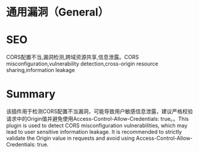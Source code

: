 # 通用漏洞（General）
# SEO
CORS配置不当,漏洞检测,跨域资源共享,信息泄露。CORS misconfiguration,vulnerability detection,cross-origin resource sharing,information leakage
# Summary
该插件用于检测CORS配置不当漏洞，可能导致用户敏感信息泄露，建议严格校验请求中的Origin值并避免使用Access-Control-Allow-Credentials: true。。This plugin is used to detect CORS misconfiguration vulnerabilities, which may lead to user sensitive information leakage. It is recommended to strictly validate the Origin value in requests and avoid using Access-Control-Allow-Credentials: true.

